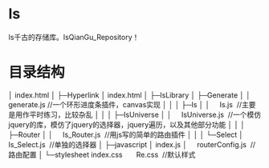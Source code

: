 # Is
Is千古的存储库。IsQianGu_Repository！

# 目录结构
│  index.html
│
├─Hyperlink
│      index.html
│
├─IsLibrary
│  ├─Generate
│  │      generate.js  //一个环形进度条插件，canvas实现
│  │
│  ├─Is
│  │      Is.js  //主要是用作平时练习，比较杂乱
│  │
│  ├─IsUniverse
│  │      IsUniverse.js  //一个模仿jquery的库，模仿了jquery的选择器，jquery遍历，以及其他部分功能
│  │
│  ├─Router
│  │      Is_Router.js  //用js写的简单的路由插件
│  │
│  └─Select
│          Is_Select.js  //单独的选择器
│
├─javascript
│      index.js
│      routerConfig.js  //路由配置
│
└─stylesheet
        index.css
        Re.css  //默认样式

